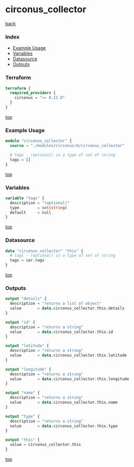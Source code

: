 # circonus_collector

[back](../circonus.md)

### Index

- [Example Usage](#example-usage)
- [Variables](#variables)
- [Datasource](#datasource)
- [Outputs](#outputs)

### Terraform

```terraform
terraform {
  required_providers {
    circonus = ">= 0.12.0"
  }
}
```

[top](#index)

### Example Usage

```terraform
module "circonus_collector" {
  source = "./modules/circonus/d/circonus_collector"

  # tags - (optional) is a type of set of string
  tags = []
}
```

[top](#index)

### Variables

```terraform
variable "tags" {
  description = "(optional)"
  type        = set(string)
  default     = null
}
```

[top](#index)

### Datasource

```terraform
data "circonus_collector" "this" {
  # tags - (optional) is a type of set of string
  tags = var.tags
}
```

[top](#index)

### Outputs

```terraform
output "details" {
  description = "returns a list of object"
  value       = data.circonus_collector.this.details
}

output "id" {
  description = "returns a string"
  value       = data.circonus_collector.this.id
}

output "latitude" {
  description = "returns a string"
  value       = data.circonus_collector.this.latitude
}

output "longitude" {
  description = "returns a string"
  value       = data.circonus_collector.this.longitude
}

output "name" {
  description = "returns a string"
  value       = data.circonus_collector.this.name
}

output "type" {
  description = "returns a string"
  value       = data.circonus_collector.this.type
}

output "this" {
  value = circonus_collector.this
}
```

[top](#index)